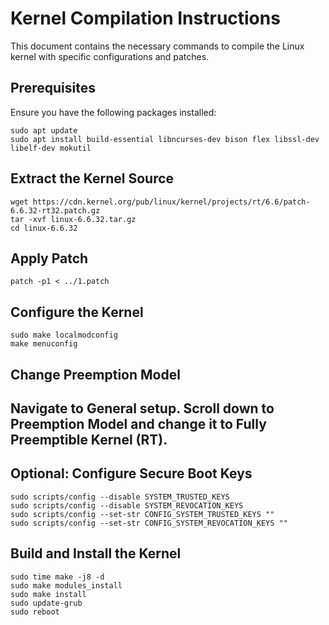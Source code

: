 </head>
<body>

<h1>Kernel Compilation Instructions</h1>

<p>This document contains the necessary commands to compile the Linux kernel with specific configurations and patches.</p>

<h2>Prerequisites</h2>
<p>Ensure you have the following packages installed:</p>
<pre><code>sudo apt update
sudo apt install build-essential libncurses-dev bison flex libssl-dev libelf-dev mokutil
</code></pre>

<h2>Extract the Kernel Source</h2>
<pre><code>wget https://cdn.kernel.org/pub/linux/kernel/projects/rt/6.6/patch-6.6.32-rt32.patch.gz
tar -xvf linux-6.6.32.tar.gz
cd linux-6.6.32
</code></pre>

<h2>Apply Patch</h2>
<pre><code>patch -p1 &lt; ../1.patch
</code></pre>

<h2>Configure the Kernel</h2>
<pre><code>sudo make localmodconfig
make menuconfig
</code></pre>
<h2>Change Preemption Model<h2>
Navigate to General setup.
Scroll down to Preemption Model and change it to Fully Preemptible Kernel (RT).

<h2>Optional: Configure Secure Boot Keys</h2>
<pre><code>sudo scripts/config --disable SYSTEM_TRUSTED_KEYS
sudo scripts/config --disable SYSTEM_REVOCATION_KEYS
sudo scripts/config --set-str CONFIG_SYSTEM_TRUSTED_KEYS ""
sudo scripts/config --set-str CONFIG_SYSTEM_REVOCATION_KEYS ""
</code></pre>

<h2>Build and Install the Kernel</h2>
<pre><code>sudo time make -j8 -d
sudo make modules_install
sudo make install
sudo update-grub
sudo reboot
</code></pre>

</body>
</html>
